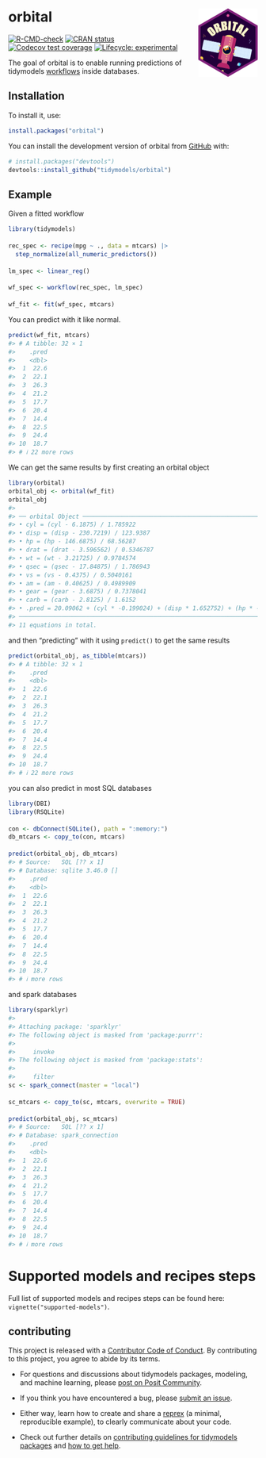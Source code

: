 
<!-- README.md is generated from README.Rmd. Please edit that file -->

# orbital <a href="https://orbital.tidymodels.org"><img src="man/figures/logo.png" align="right" height="138" alt="orbital website" /></a>

<!-- badges: start -->

[![R-CMD-check](https://github.com/tidymodels/orbital/actions/workflows/R-CMD-check.yaml/badge.svg)](https://github.com/tidymodels/orbital/actions/workflows/R-CMD-check.yaml)
[![CRAN
status](https://www.r-pkg.org/badges/version/orbital)](https://CRAN.R-project.org/package=orbital)
[![Codecov test
coverage](https://codecov.io/gh/tidymodels/orbital/branch/main/graph/badge.svg)](https://app.codecov.io/gh/tidymodels/orbital?branch=main)
[![Lifecycle:
experimental](https://img.shields.io/badge/lifecycle-experimental-orange.svg)](https://lifecycle.r-lib.org/articles/stages.html#experimental)
<!-- badges: end -->

The goal of orbital is to enable running predictions of tidymodels
[workflows](https://workflows.tidymodels.org/) inside databases.

## Installation

To install it, use:

``` r
install.packages("orbital")
```

You can install the development version of orbital from
[GitHub](https://github.com/) with:

``` r
# install.packages("devtools")
devtools::install_github("tidymodels/orbital")
```

## Example

Given a fitted workflow

``` r
library(tidymodels)

rec_spec <- recipe(mpg ~ ., data = mtcars) |>
  step_normalize(all_numeric_predictors())

lm_spec <- linear_reg()

wf_spec <- workflow(rec_spec, lm_spec)

wf_fit <- fit(wf_spec, mtcars)
```

You can predict with it like normal.

``` r
predict(wf_fit, mtcars)
#> # A tibble: 32 × 1
#>    .pred
#>    <dbl>
#>  1  22.6
#>  2  22.1
#>  3  26.3
#>  4  21.2
#>  5  17.7
#>  6  20.4
#>  7  14.4
#>  8  22.5
#>  9  24.4
#> 10  18.7
#> # ℹ 22 more rows
```

We can get the same results by first creating an orbital object

``` r
library(orbital)
orbital_obj <- orbital(wf_fit)
orbital_obj
#> 
#> ── orbital Object ──────────────────────────────────────────────────────────────
#> • cyl = (cyl - 6.1875) / 1.785922
#> • disp = (disp - 230.7219) / 123.9387
#> • hp = (hp - 146.6875) / 68.56287
#> • drat = (drat - 3.596562) / 0.5346787
#> • wt = (wt - 3.21725) / 0.9784574
#> • qsec = (qsec - 17.84875) / 1.786943
#> • vs = (vs - 0.4375) / 0.5040161
#> • am = (am - 0.40625) / 0.4989909
#> • gear = (gear - 3.6875) / 0.7378041
#> • carb = (carb - 2.8125) / 1.6152
#> • .pred = 20.09062 + (cyl * -0.199024) + (disp * 1.652752) + (hp * -1.472 ...
#> ────────────────────────────────────────────────────────────────────────────────
#> 11 equations in total.
```

and then “predicting” with it using `predict()` to get the same results

``` r
predict(orbital_obj, as_tibble(mtcars))
#> # A tibble: 32 × 1
#>    .pred
#>    <dbl>
#>  1  22.6
#>  2  22.1
#>  3  26.3
#>  4  21.2
#>  5  17.7
#>  6  20.4
#>  7  14.4
#>  8  22.5
#>  9  24.4
#> 10  18.7
#> # ℹ 22 more rows
```

you can also predict in most SQL databases

``` r
library(DBI)
library(RSQLite)

con <- dbConnect(SQLite(), path = ":memory:")
db_mtcars <- copy_to(con, mtcars)

predict(orbital_obj, db_mtcars)
#> # Source:   SQL [?? x 1]
#> # Database: sqlite 3.46.0 []
#>    .pred
#>    <dbl>
#>  1  22.6
#>  2  22.1
#>  3  26.3
#>  4  21.2
#>  5  17.7
#>  6  20.4
#>  7  14.4
#>  8  22.5
#>  9  24.4
#> 10  18.7
#> # ℹ more rows
```

and spark databases

``` r
library(sparklyr)
#> 
#> Attaching package: 'sparklyr'
#> The following object is masked from 'package:purrr':
#> 
#>     invoke
#> The following object is masked from 'package:stats':
#> 
#>     filter
sc <- spark_connect(master = "local")

sc_mtcars <- copy_to(sc, mtcars, overwrite = TRUE)

predict(orbital_obj, sc_mtcars)
#> # Source:   SQL [?? x 1]
#> # Database: spark_connection
#>    .pred
#>    <dbl>
#>  1  22.6
#>  2  22.1
#>  3  26.3
#>  4  21.2
#>  5  17.7
#>  6  20.4
#>  7  14.4
#>  8  22.5
#>  9  24.4
#> 10  18.7
#> # ℹ more rows
```

# Supported models and recipes steps

Full list of supported models and recipes steps can be found here:
`vignette("supported-models")`.

## contributing

This project is released with a [Contributor Code of
Conduct](https://github.com/tidymodels/orbital/blob/main/.github/CODE_OF_CONDUCT.md).
By contributing to this project, you agree to abide by its terms.

- For questions and discussions about tidymodels packages, modeling, and
  machine learning, please [post on Posit
  Community](https://forum.posit.co/new-topic?category_id=15&tags=tidymodels,question).

- If you think you have encountered a bug, please [submit an
  issue](https://github.com/tidymodels/orbital/issues).

- Either way, learn how to create and share a
  [reprex](https://reprex.tidyverse.org/articles/articles/learn-reprex.html)
  (a minimal, reproducible example), to clearly communicate about your
  code.

- Check out further details on [contributing guidelines for tidymodels
  packages](https://www.tidymodels.org/contribute/) and [how to get
  help](https://www.tidymodels.org/help/).
